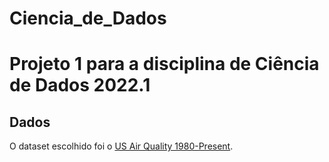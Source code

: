 # Ciencia_de_Dados

# Projeto 1 para a disciplina de Ciência de Dados 2022.1

## Dados
O dataset escolhido foi o [US Air Quality 1980-Present](https://www.kaggle.com/datasets/calebreigada/us-air-quality-1980present).
